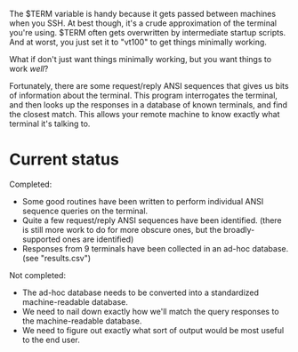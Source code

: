 The $TERM variable is handy because it gets passed between machines when you SSH.  At best though, it's a crude approximation of the terminal you're using.  $TERM often gets overwritten by intermediate startup scripts.  And at worst, you just set it to "vt100" to get things minimally working.

What if don't just want things minimally working, but you want things to work *well*?

Fortunately, there are some request/reply ANSI sequences that gives us bits of information about the terminal.  This program interrogates the terminal, and then looks up the responses in a database of known terminals, and find the closest match.  This allows your remote machine to know exactly what terminal it's talking to.

# Current status

Completed:

* Some good routines have been written to perform individual ANSI sequence queries on the terminal.
* Quite a few request/reply ANSI sequences have been identified.  (there is still more work to do for more obscure ones, but the broadly-supported ones are identified)
* Responses from 9 terminals have been collected in an ad-hoc database.  (see "results.csv")

Not completed:

* The ad-hoc database needs to be converted into a standardized machine-readable database.
* We need to nail down exactly how we'll match the query responses to the machine-readable database.
* We need to figure out exactly what sort of output would be most useful to the end user.
